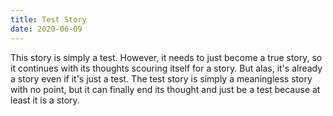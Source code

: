 ```yaml
---
title: Test Story
date: 2020-06-09
---
```

This story is simply a test. However, it needs to just become a true story,
so it continues with its thoughts
scouring itself for a story.
But alas, it's already a story even if it's just a test.
The test story is simply a meaningless story with no point,
but it can finally end its thought and just be a test
because at least it is a story.